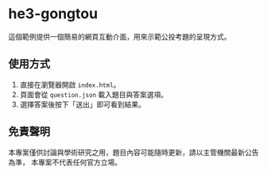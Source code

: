 # he3-gongtou

這個範例提供一個簡易的網頁互動介面，用來示範公投考題的呈現方式。

## 使用方式
1. 直接在瀏覽器開啟 `index.html`。
2. 頁面會從 `question.json` 載入題目與答案選項。
3. 選擇答案後按下「送出」即可看到結果。

## 免責聲明
本專案僅供討論與學術研究之用，題目內容可能隨時更新，請以主管機關最新公告為準，
本專案不代表任何官方立場。
